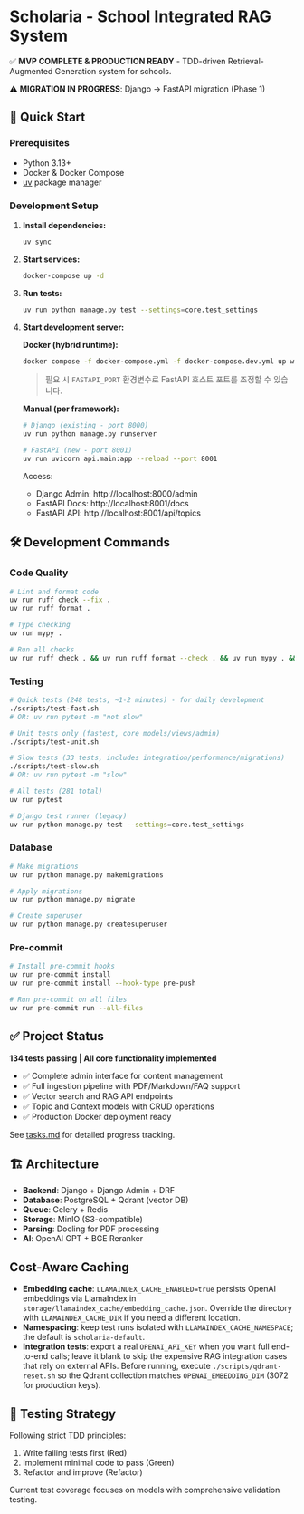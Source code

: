 # Scholaria - School Integrated RAG System

✅ **MVP COMPLETE & PRODUCTION READY** - TDD-driven Retrieval-Augmented Generation system for schools.

⚠️ **MIGRATION IN PROGRESS**: Django → FastAPI migration (Phase 1)

## 🚀 Quick Start

### Prerequisites
- Python 3.13+
- Docker & Docker Compose
- [uv](https://github.com/astral-sh/uv) package manager

### Development Setup

1. **Install dependencies:**
   ```bash
   uv sync
   ```

2. **Start services:**
   ```bash
   docker-compose up -d
   ```

3. **Run tests:**
   ```bash
   uv run python manage.py test --settings=core.test_settings
   ```

4. **Start development server:**

   **Docker (hybrid runtime):**
   ```bash
   docker compose -f docker-compose.yml -f docker-compose.dev.yml up web fastapi
   ```
   > 필요 시 `FASTAPI_PORT` 환경변수로 FastAPI 호스트 포트를 조정할 수 있습니다.

   **Manual (per framework):**
   ```bash
   # Django (existing - port 8000)
   uv run python manage.py runserver

   # FastAPI (new - port 8001)
   uv run uvicorn api.main:app --reload --port 8001
   ```

   Access:
   - Django Admin: http://localhost:8000/admin
   - FastAPI Docs: http://localhost:8001/docs
   - FastAPI API: http://localhost:8001/api/topics

## 🛠️ Development Commands

### Code Quality
```bash
# Lint and format code
uv run ruff check --fix .
uv run ruff format .

# Type checking
uv run mypy .

# Run all checks
uv run ruff check . && uv run ruff format --check . && uv run mypy . && uv run python manage.py test --settings=core.test_settings
```

### Testing
```bash
# Quick tests (248 tests, ~1-2 minutes) - for daily development
./scripts/test-fast.sh
# OR: uv run pytest -m "not slow"

# Unit tests only (fastest, core models/views/admin)
./scripts/test-unit.sh

# Slow tests (33 tests, includes integration/performance/migrations)
./scripts/test-slow.sh
# OR: uv run pytest -m "slow"

# All tests (281 total)
uv run pytest

# Django test runner (legacy)
uv run python manage.py test --settings=core.test_settings
```

### Database
```bash
# Make migrations
uv run python manage.py makemigrations

# Apply migrations
uv run python manage.py migrate

# Create superuser
uv run python manage.py createsuperuser
```

### Pre-commit
```bash
# Install pre-commit hooks
uv run pre-commit install
uv run pre-commit install --hook-type pre-push

# Run pre-commit on all files
uv run pre-commit run --all-files
```

## ✅ Project Status

**134 tests passing | All core functionality implemented**

- ✅ Complete admin interface for content management
- ✅ Full ingestion pipeline with PDF/Markdown/FAQ support
- ✅ Vector search and RAG API endpoints
- ✅ Topic and Context models with CRUD operations
- ✅ Production Docker deployment ready

See [tasks.md](docs/agents/tasks.md) for detailed progress tracking.

## 🏗️ Architecture

- **Backend**: Django + Django Admin + DRF
- **Database**: PostgreSQL + Qdrant (vector DB)
- **Queue**: Celery + Redis
- **Storage**: MinIO (S3-compatible)
- **Parsing**: Docling for PDF processing
- **AI**: OpenAI GPT + BGE Reranker

## Cost-Aware Caching

- **Embedding cache**: `LLAMAINDEX_CACHE_ENABLED=true` persists OpenAI embeddings via LlamaIndex in `storage/llamaindex_cache/embedding_cache.json`. Override the directory with `LLAMAINDEX_CACHE_DIR` if you need a different location.
- **Namespacing**: keep test runs isolated with `LLAMAINDEX_CACHE_NAMESPACE`; the default is `scholaria-default`.
- **Integration tests**: export a real `OPENAI_API_KEY` when you want full end-to-end calls; leave it blank to skip the expensive RAG integration cases that rely on external APIs. Before running, execute `./scripts/qdrant-reset.sh` so the Qdrant collection matches `OPENAI_EMBEDDING_DIM` (3072 for production keys).

## 🧪 Testing Strategy

Following strict TDD principles:
1. Write failing tests first (Red)
2. Implement minimal code to pass (Green)
3. Refactor and improve (Refactor)

Current test coverage focuses on models with comprehensive validation testing.
